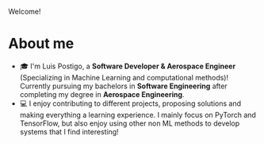 Welcome!

# About me

- 🎓 I'm Luis Postigo, a **Software Developer & Aerospace Engineer** (Specializing in Machine Learning and computational methods)! Currently pursuing my bachelors in **Software Engineering** after completing my degree in **Aerospace Engineering**.
- 💻 I enjoy contributing to different projects, proposing solutions and making everything a learning experience. I mainly focus on PyTorch and TensorFlow, but also enjoy using other non ML methods to develop systems that I find interesting! 
